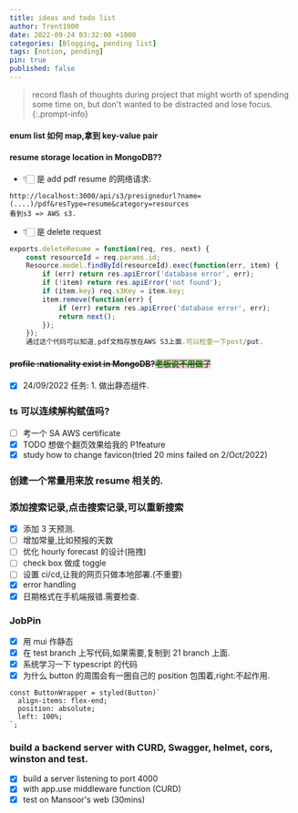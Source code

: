 ```yaml
---
title: ideas and todo list
author: Trent1900
date: 2022-09-24 03:32:00 +1000
categories: [Blogging, pending list]
tags: [notion, pending]
pin: true
published: false
---
```


> record flash of thoughts during project that might worth of spending some time on, but don't wanted to be distracted and lose focus.<!-- prettier-ignore -->
{:.prompt-info}

#### enum list 如何 map,拿到 key-value pair

#### resume storage location in MongoDB??

- 👇🏻 是 add pdf resume 的网络请求:

```console
http://localhost:3000/api/s3/presignedurl?name=(....)/pdf&resType=resume&category=resources
看到s3 => AWS s3.
```

- 👇🏻 是 delete request

```js
exports.deleteResume = function(req, res, next) {
	const resourceId = req.params.id;
	Resource.model.findById(resourceId).exec(function(err, item) {
		if (err) return res.apiError('database error', err);
		if (!item) return res.apiError('not found');
		if (item.key) req.s3Key = item.key;
		item.remove(function(err) {
			if (err) return res.apiError('database error', err);
			return next();
		});
	});
    通过这个代码可以知道,pdf文档存放在AWS S3上面.可以检查一下post/put.
```

#### ~~profile :nationality exist in MongoDB?<span style='color:green; background:pink'>老板说不用做了<span>~~

- [x] 24/09/2022 任务: 1. 做出静态组件.

### ts 可以连续解构赋值吗?

- [ ] 考一个 SA AWS certificate
- [x] TODO 想做个翻页效果给我的 P1feature
- [x] study how to change favicon(tried 20 mins failed on 2/Oct/2022)

### 创建一个常量用来放 resume 相关的.

### 添加搜索记录,点击搜索记录,可以重新搜索

- [x] 添加 3 天预测.
- [ ] 增加常量,比如预报的天数
- [ ] 优化 hourly forecast 的设计(拖拽)
- [ ] check box 做成 toggle
- [ ] 设置 ci/cd,让我的网页只做本地部署.(不重要)
- [x] error handling
- [x] 日期格式在手机端报错.需要检查.

### JobPin

- [x] 用 mui 作静态
- [x] 在 test branch 上写代码,如果需要,复制到 21 branch 上面.
- [x] 系统学习一下 typescript 的代码
- [x] 为什么 button 的周围会有一圈自己的 position 包围着,right:不起作用.

```tsx
const ButtonWrapper = styled(Button)`
  align-items: flex-end;
  position: absolute;
  left: 100%;
`;
```

### build a backend server with CURD, Swagger, helmet, cors, winston and test.

- [x] build a server listening to port 4000
- [x] with app.use middleware function (CURD)
- [x] test on Mansoor's web (30mins)
